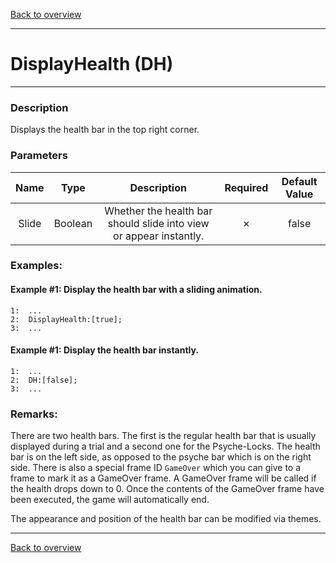 [Back to overview](index.md)

---
# DisplayHealth (DH)
---
### Description
Displays the health bar in the top right corner.

### Parameters

|Name|Type|Description|Required|Default Value|
|:---:|:---:|:---:|:---:|:---:|
|Slide|Boolean|Whether the health bar should slide into view or appear instantly.|✗|false|

### Examples:
#### Example #1: Display the health bar with a sliding animation.
```
1:  ...
2:  DisplayHealth:[true];
3:  ...
```

#### Example #1: Display the health bar instantly.
```
1:  ...
2:  DH:[false];
3:  ...
```

### Remarks:
There are two health bars. The first is the regular health bar that is usually displayed during a trial and a second one for the Psyche-Locks. The health bar is on the left side, as opposed to the psyche bar which is on the right side. There is also a special frame ID `GameOver` which you can give to a frame to mark it as a GameOver frame. A GameOver frame will be called if the health drops down to 0. Once the contents of the GameOver frame have been executed, the game will automatically end.

The appearance and position of the health bar can be modified via themes.

---
[Back to overview](index.md)

